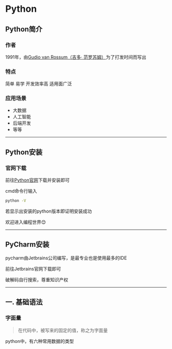 # Python

## Python简介

### 作者

1991年，由<u>Gudio van Rossum（吉多· 范罗苏姆）</u>为了打发时间而写出

### 特点

简单 易学 开发效率高 适用面广泛

### 应用场景

* 大数据
* 人工智能
* 后端开发
* 等等

------



## Python安装

### 官网下载

前往[Python官网](https://www.python.org)下载并安装即可

cmd命令行输入

```cmd
python -V
```

若显示出安装的python版本即证明安装成功

欢迎进入编程世界😊

------



## PyCharm安装

pycharm由Jetbrains公司编写，是最专业也是使用最多的IDE

前往Jetbrains官网下载即可

破解码自行搜索，尊重知识产权

------



## 一. 基础语法

### 字面量

> 在代码中，被写来的固定的值，称之为字面量

python中，有六种常用数据的类型

